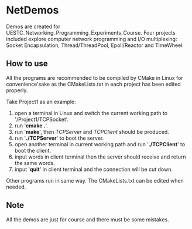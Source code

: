 # NetDemos
Demos are created for UESTC_Networking_Programming_Experiments_Course. 
Four projects included explore computer network programming and I/O multiplexing: Socket Encapsulation, Thread/ThreadPool, Epoll/Reactor and TimeWheel.  

## How to use
All the programs are recommended to be compiled by CMake in Linux for convenience'sake as the CMakeLists.txt in each project has been edited properly.

Take Project1 as an example:
1. open a terminal in Linux and switch the current working path to '/Project1/TCPSocket'.
2. run '**cmake .**'.
3. run '**make**', then *TCPServer* and *TCPClient* should be produced.
4. run '**./TCPServer**' to boot the server.
5. open another terminal in current working path and run '**./TCPClient**' to boot the client.
6. input words in client terminal then the server should receive and return the same words.
7. input '**quit**' in client terminal and the connection will be cut down.

Other programs run in same way. The CMakeLists.txt can be edited when needed.

## Note
All the demos are just for course and there must be some mistakes.
